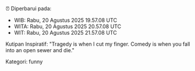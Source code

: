 ⏰ Diperbarui pada:
- WIB: Rabu, 20 Agustus 2025 19.57.08 UTC
- WITA: Rabu, 20 Agustus 2025 20.57.08 UTC
- WIT: Rabu, 20 Agustus 2025 21.57.08 UTC

Kutipan Inspiratif:
"Tragedy is when I cut my finger. Comedy is when you fall into an open sewer and die."


Kategori: funny

